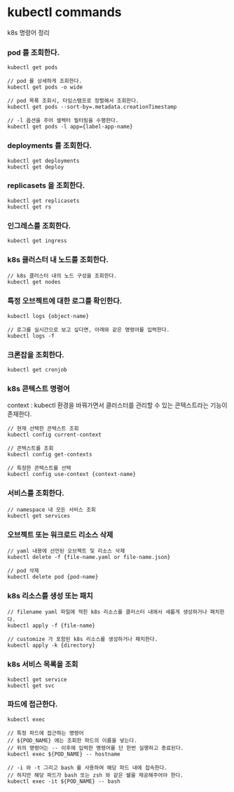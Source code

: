 # kubectl commands
k8s 명령어 정리

### pod 를 조회한다.
```shell
kubectl get pods

// pod 를 상세하게 조회한다.
kubectl get pods -o wide

// pod 목록 조회시, 타임스탬프로 정렬해서 조회한다.
kubectl get pods --sort-by=.metadata.creationTimestamp

// -l 옵션을 주어 셀렉터 필터링을 수행한다.
kubectl get pods -l app={label-app-name}
```

### deployments 를 조회한다.
```shell
kubectl get deployments
kubectl get deploy
```

### replicasets 을 조회한다.
```shell
kubectl get replicasets
kubectl get rs
```

### 인그레스를 조회한다.
```shell
kubectl get ingress
```

### k8s 클러스터 내 노드를 조회한다.
```shell
// k8s 클러스터 내의 노드 구성을 조회한다.
kubectl get nodes
```

### 특정 오브젝트에 대한 로그를 확인한다.
```shell
kubectl logs {object-name}

// 로그를 실시간으로 보고 싶다면, 아래와 같은 명령어를 입력한다.
kubectl logs -f
```

### 크론잡을 조회한다.
```shell
kubectl get cronjob
```

### k8s 콘텍스트 명령어
context : kubectl 환경을 바꿔가면서 클러스터를 관리할 수 있는 콘텍스트라는 기능이 존재한다.
```shell
// 현재 선택한 콘텍스트 조회
kubectl config current-context

// 콘텍스트를 조회
kubectl config get-contexts

// 특정한 콘텍스트를 선택
kubectl config use-context {context-name}
```

### 서비스를 조회한다.
```shell
// namespace 내 모든 서비스 조회
kubectl get services
```

### 오브젝트 또는 워크로드 리소스 삭제
```shell
// yaml 내용에 선언된 오브젝트 및 리소스 삭제
kubectl delete -f {file-name.yaml or file-name.json}

// pod 삭제
kubectl delete pod {pod-name}
```

### k8s 리소스를 생성 또는 패치
```shell
// filename yaml 파일에 적힌 k8s 리소스를 클러스터 내에서 새롭게 생성하거나 패치한다.
kubectl apply -f {file-name}

// customize 가 포함된 k8s 리소스를 생성하거나 패치한다.
kubectl apply -k {directory}
```

### k8s 서비스 목록을 조회
```shell
kubectl get service
kubectl get svc
```

### 파드에 접근한다.
```shell
kubectl exec

// 특정 파드에 접근하는 명령어
// ${POD_NAME} 에는 조회한 파드의 이름을 넣는다.
// 위의 명령어는 -- 이후에 입력한 명령어를 단 한번 실행하고 종료된다.
kubectl exec ${POD_NAME} -- hostname

// -i 와 -t 그리고 bash 를 사용하여 해당 파드 내에 접속한다.
// 하지만 해당 파드가 bash 또는 zsh 와 같은 쉘을 제공해주어야 한다.
kubectl exec -it ${POD_NAME} -- bash
```
